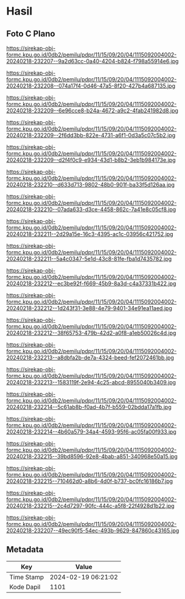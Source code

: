 # Hasil

## Foto C Plano

https://sirekap-obj-formc.kpu.go.id/0db2/pemilu/pdpr/11/15/09/20/04/1115092004002-20240218-232207--9a2d63cc-0a40-4204-b824-f798a55914e6.jpg

https://sirekap-obj-formc.kpu.go.id/0db2/pemilu/pdpr/11/15/09/20/04/1115092004002-20240218-232208--074a17f4-0d46-47a5-8f20-427b4a687135.jpg

https://sirekap-obj-formc.kpu.go.id/0db2/pemilu/pdpr/11/15/09/20/04/1115092004002-20240218-232209--6e96cce8-b24a-4672-a9c2-4fab241982d8.jpg

https://sirekap-obj-formc.kpu.go.id/0db2/pemilu/pdpr/11/15/09/20/04/1115092004002-20240218-232209--2f6dd3bb-822e-4731-a6f1-0d3a5c07c5b2.jpg

https://sirekap-obj-formc.kpu.go.id/0db2/pemilu/pdpr/11/15/09/20/04/1115092004002-20240218-232209--d2f4f0c9-e934-43d1-b8b2-3eb1b984173e.jpg

https://sirekap-obj-formc.kpu.go.id/0db2/pemilu/pdpr/11/15/09/20/04/1115092004002-20240218-232210--d633d713-9802-48b0-901f-ba33f5d126aa.jpg

https://sirekap-obj-formc.kpu.go.id/0db2/pemilu/pdpr/11/15/09/20/04/1115092004002-20240218-232210--07ada633-d3ce-4458-862c-7a41e8c05cf8.jpg

https://sirekap-obj-formc.kpu.go.id/0db2/pemilu/pdpr/11/15/09/20/04/1115092004002-20240218-232211--2d29a15e-16c3-4395-ac1c-03956c421752.jpg

https://sirekap-obj-formc.kpu.go.id/0db2/pemilu/pdpr/11/15/09/20/04/1115092004002-20240218-232211--5a4c0347-5e1d-43c8-81fe-fba1d7435782.jpg

https://sirekap-obj-formc.kpu.go.id/0db2/pemilu/pdpr/11/15/09/20/04/1115092004002-20240218-232212--ec3be92f-f669-45b9-8a3d-c4a37331b422.jpg

https://sirekap-obj-formc.kpu.go.id/0db2/pemilu/pdpr/11/15/09/20/04/1115092004002-20240218-232212--1d243f31-3e88-4e79-9401-34e91ea11aed.jpg

https://sirekap-obj-formc.kpu.go.id/0db2/pemilu/pdpr/11/15/09/20/04/1115092004002-20240218-232212--38f65753-479b-42d2-a0f8-a1eb50026c4d.jpg

https://sirekap-obj-formc.kpu.go.id/0db2/pemilu/pdpr/11/15/09/20/04/1115092004002-20240218-232213--a8dbfa2b-de7a-4324-beed-fef2072461bb.jpg

https://sirekap-obj-formc.kpu.go.id/0db2/pemilu/pdpr/11/15/09/20/04/1115092004002-20240218-232213--1583119f-2e94-4c25-abcd-8955040b3409.jpg

https://sirekap-obj-formc.kpu.go.id/0db2/pemilu/pdpr/11/15/09/20/04/1115092004002-20240218-232214--5c61ab8b-f0ad-4b7f-b559-02bdda17a1fb.jpg

https://sirekap-obj-formc.kpu.go.id/0db2/pemilu/pdpr/11/15/09/20/04/1115092004002-20240218-232214--4b60a579-34a4-4593-95f6-ac05fa00f933.jpg

https://sirekap-obj-formc.kpu.go.id/0db2/pemilu/pdpr/11/15/09/20/04/1115092004002-20240218-232215--39bd8596-92e8-4bab-a851-340968e50a15.jpg

https://sirekap-obj-formc.kpu.go.id/0db2/pemilu/pdpr/11/15/09/20/04/1115092004002-20240218-232215--710462d0-a8b6-4d0f-b737-bc0fc16186b7.jpg

https://sirekap-obj-formc.kpu.go.id/0db2/pemilu/pdpr/11/15/09/20/04/1115092004002-20240218-232215--2c4d7297-90fc-444c-a5f8-22f4928d1b22.jpg

https://sirekap-obj-formc.kpu.go.id/0db2/pemilu/pdpr/11/15/09/20/04/1115092004002-20240218-232207--49ec90f5-54ec-493b-9629-847860c43165.jpg


## Metadata

| Key        | Value               |
| ---------- | ------------------- |
| Time Stamp | 2024-02-19 06:21:02 |
| Kode Dapil | 1101                |



